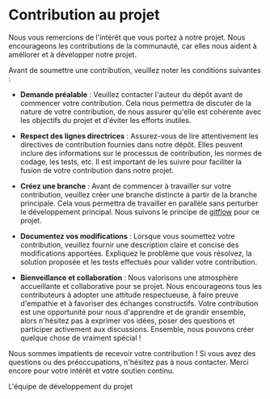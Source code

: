 # Contribution au projet
Nous vous remercions de l'intérêt que vous portez à notre projet. Nous encourageons les contributions de la communauté, car elles nous aident à améliorer et à développer notre projet.

Avant de soumettre une contribution, veuillez noter les conditions suivantes :

* **Demande préalable** : Veuillez contacter l'auteur du dépôt avant de commencer votre contribution. Cela nous permettra de discuter de la nature de votre contribution, de nous assurer qu'elle est cohérente avec les objectifs du projet et d'éviter les efforts inutiles.

* **Respect des lignes directrices** : Assurez-vous de lire attentivement les directives de contribution fournies dans notre dépôt. Elles peuvent inclure des informations sur le processus de contribution, les normes de codage, les tests, etc. Il est important de les suivre pour faciliter la fusion de votre contribution dans notre projet.

* **Créez une branche** : Avant de commencer à travailler sur votre contribution, veuillez créer une branche distincte à partir de la branche principale. Cela vous permettra de travailler en parallèle sans perturber le développement principal. Nous suivons le principe de [gitflow](https://www.youtube.com/watch?v=ZQAQ4HcskAY&ab_channel=Grafikart.fr) pour ce projet.

* **Documentez vos modifications** : Lorsque vous soumettez votre contribution, veuillez fournir une description claire et concise des modifications apportées. Expliquez le problème que vous résolvez, la solution proposée et les tests effectués pour valider votre contribution.

* **Bienveillance et collaboration** : Nous valorisons une atmosphère accueillante et collaborative pour se projet. Nous encourageons tous les contributeurs à adopter une attitude respectueuse, à faire preuve d'empathie et à favoriser des échanges constructifs. Votre contribution est une opportunité pour nous d'apprendre et de grandir ensemble, alors n'hésitez pas à exprimer vos idées, poser des questions et participer activement aux discussions. Ensemble, nous pouvons créer quelque chose de vraiment spécial !

Nous sommes impatients de recevoir votre contribution ! Si vous avez des questions ou des préoccupations, n'hésitez pas à nous contacter. Merci encore pour votre intérêt et votre soutien continu.

L'équipe de développement du projet